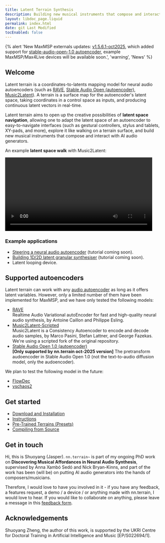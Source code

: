```yaml
---
title: Latent Terrain Synthesis
description: Building new musical instruments that compose and interact with AI audio generators.
layout: libdoc_page.liquid
permalink: index.html
date: git Last Modified
tocEnabled: false
---
```

{% alert 'New MaxMSP externals updates: [v1.5.6.1-oct2025](https://github.com/jasper-zheng/nn_terrain/releases/tag/v1.5.6.1-oct2025), which added support for [stable-audio-open-1.0 autoencoder](https://github.com/jasper-zheng/streamable-stable-audio-open), example MaxMSP/Max4Live devices will be available soon.', 'warning', 'News' %}

## Welcome   
Latent terrain is a coordinates-to-latents mapping model for neural audio autoencoders (such as [RAVE](https://github.com/acids-ircam/RAVE), [Stable Audio Open (autoencoder)](https://github.com/jasper-zheng/streamable-stable-audio-open.git), [Music2Latent](https://github.com/SonyCSLParis/music2latent)). A terrain is a surface map for the autoencoder's latent space, taking coordinates in a control space as inputs, and producing continuous latent vectors in real-time.

Latent terrain aims to open up the creative possibilities of **latent space navigation**, allowing one to adapt the latent space of an autoencoder to easy-to-navigate interfaces (such as gestural controllers, stylus and tablets, XY-pads, and more), explore it like walking on a terrain surface, and build new musical instruments that compose and interact with AI audio generators.


An example **latent space walk** with Music2Latent:

<video controls="" loop="" playsinline="" aria-labelledby="video-label" src="./assets/terrain-walk.mp4" width="95%"></video>

### Example applications

* [Steering a neural audio autoencoder](#) (tutorial coming soon).
* [Building 1D/2D latent granular synthesiser](#) (tutorial coming soon).
* Latent looping device.

## Supported autoencoders 

Latent terrain can work with any [audio autoencoder](https://github.com/acids-ircam/creative_ml/blob/main/08_variational_ae_flows.pdf) as long as it offers latent variables. However, only a limited number of them have been implemented for MaxMSP, and we have only tested the following models:  

* [RAVE](https://github.com/acids-ircam/RAVE) <br>Realtime Audio Variational autoEncoder for fast and high-quality neural audio synthesis, by Antoine Caillon and Philippe Esling.   
* [Music2Latent-Scripted](https://github.com/jasper-zheng/music2latent-scripted) <br>Music2Latent is a Consistency Autoencoder to encode and decode audio samples, by Marco Pasini, Stefan Lattner, and George Fazekas. We're using a scripted fork of the original repository.   
* [Stable Audio Open 1.0 (autoencoder)](https://github.com/jasper-zheng/streamable-stable-audio-open.git) <br>**[Only supported by nn.terrain oct-2025 version]** The pretransform audoencoder in Stable Audio Open 1.0 (not the text-to-audio diffusion model, only the audoencoder).

We plan to test the following model in the future:  
* [FlowDec](https://github.com/facebookresearch/FlowDec)
* [vschaos2](https://github.com/acids-ircam/vschaos2)

## Get started 

* [Download and Installation](/installation)
* [Instructions](/instructions)
* [Pre-Trained Terrains (Presets)](/pre-trained)
* [Compiling from Source](/compile)

## Get in touch

Hi, this is Shuoyang (Jasper). `nn.terrain~` is part of my ongoing PhD work on **Discovering Musical Affordances in Neural Audio Synthesis**, supervised by Anna Xambó Sedó and Nick Bryan-Kinns, and part of the work has been (will be) on putting AI audio generators into the hands of composers/musicians.

Therefore, I would love to have you involved in it - if you have any feedback, a features request, a demo / a device / or anything made with nn.terrain, I would love to hear. If you would like to collaborate on anything, please leave a message in this [feedback form](https://forms.office.com/e/EJ4WHfru1A).  


## Acknowledgements

Shuoyang Zheng, the author of this work, is supported by the UKRI Centre for Doctoral Training in Artificial Intelligence and Music [EP/S022694/1].
